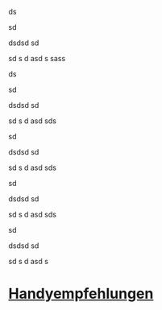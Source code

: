 ds

sd


dsdsd
sd

sd
s
d
asd
s
sass

ds

sd


dsdsd
sd

sd
s
d
asd
sds

sd


dsdsd
sd

sd
s
d
asd
sds

sd


dsdsd
sd

sd
s
d
asd
sds

sd


dsdsd
sd

sd
s
d
asd
s

# <a name="Handyempfehlungen" href="Handyempfehlungen.html#leleck">Handyempfehlungen</a>
<!--stackedit_data:
eyJoaXN0b3J5IjpbLTkxNTk1NjczOSwxMTcxOTI1NTA1XX0=
-->
